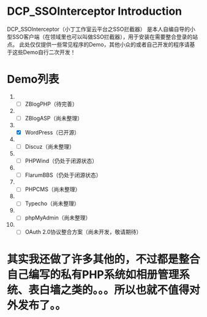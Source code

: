 # DCP_SSOInterceptor Introduction
DCP_SSOInterceptor（小丁工作室云平台之SSO拦截器） 是本人自编自导的小型SSO客户端（在领域里也可以叫做SSO拦截器），用于安装在需要整合登录的站点。
此处仅仅提供一些常见程序的Demo，其他小众的或者自己开发的程序请基于这些Demo自行二次开发！

# Demo列表
1. - [ ] ZBlogPHP（待完善）
2. - [ ] ZBlogASP（尚未整理）
3. - [x] WordPress（已开源）
4. - [ ] Discuz（尚未整理）
5. - [ ] PHPWind（仍处于闭源状态）
6. - [ ] FlarumBBS（仍处于闭源状态）
7. - [ ] PHPCMS（尚未整理）
8. - [ ] Typecho（尚未整理）
9. - [ ] phpMyAdmin（尚未整理）
10. - [ ] OAuth 2.0协议整合方案（尚未开发，敬请期待）

# 其实我还做了许多其他的，不过都是整合自己编写的私有PHP系统如相册管理系统、表白墙之类的。。。所以也就不值得对外发布了。。
